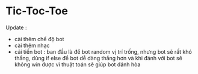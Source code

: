 # Tic-Toc-Toe


Update :
- cài thêm chế độ bot  
- cài thêm nhạc  
- cải tiến bot : ban đầu là để bot random vị trí trống, nhưng bot sẽ rất khó thắng, dùng if else để bot dễ dàng thắng hơn và khi đánh với bot sẽ không win được vì thuật toán sẽ giúp bot đánh hòa  
         
